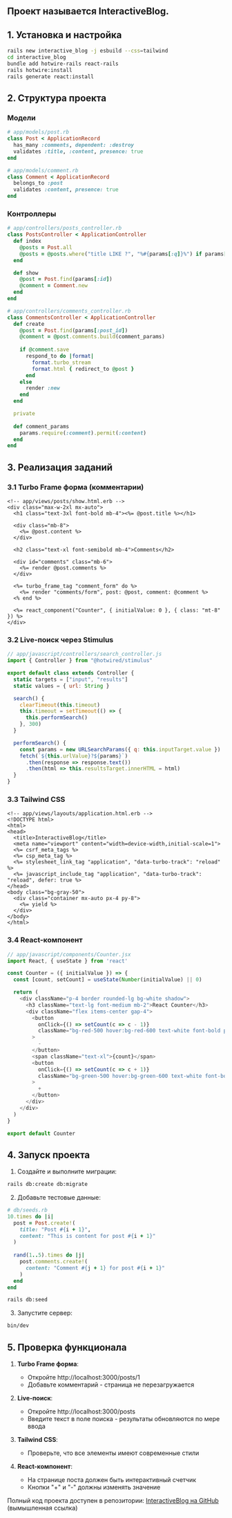 ## Проект называется InteractiveBlog.

## 1. Установка и настройка

```bash
rails new interactive_blog -j esbuild --css=tailwind
cd interactive_blog
bundle add hotwire-rails react-rails
rails hotwire:install
rails generate react:install
```

## 2. Структура проекта

### Модели
```ruby
# app/models/post.rb
class Post < ApplicationRecord
  has_many :comments, dependent: :destroy
  validates :title, :content, presence: true
end

# app/models/comment.rb
class Comment < ApplicationRecord
  belongs_to :post
  validates :content, presence: true
end
```

### Контроллеры
```ruby
# app/controllers/posts_controller.rb
class PostsController < ApplicationController
  def index
    @posts = Post.all
    @posts = @posts.where("title LIKE ?", "%#{params[:q]}%") if params[:q].present?
  end

  def show
    @post = Post.find(params[:id])
    @comment = Comment.new
  end
end

# app/controllers/comments_controller.rb
class CommentsController < ApplicationController
  def create
    @post = Post.find(params[:post_id])
    @comment = @post.comments.build(comment_params)
    
    if @comment.save
      respond_to do |format|
        format.turbo_stream
        format.html { redirect_to @post }
      end
    else
      render :new
    end
  end

  private
  
  def comment_params
    params.require(:comment).permit(:content)
  end
end
```

## 3. Реализация заданий

### 3.1 Turbo Frame форма (комментарии)
```erb
<!-- app/views/posts/show.html.erb -->
<div class="max-w-2xl mx-auto">
  <h1 class="text-3xl font-bold mb-4"><%= @post.title %></h1>
  
  <div class="mb-8">
    <%= @post.content %>
  </div>

  <h2 class="text-xl font-semibold mb-4">Comments</h2>
  
  <div id="comments" class="mb-6">
    <%= render @post.comments %>
  </div>

  <%= turbo_frame_tag "comment_form" do %>
    <%= render "comments/form", post: @post, comment: @comment %>
  <% end %>

  <%= react_component("Counter", { initialValue: 0 }, { class: "mt-8" }) %>
</div>
```

### 3.2 Live-поиск через Stimulus
```javascript
// app/javascript/controllers/search_controller.js
import { Controller } from "@hotwired/stimulus"

export default class extends Controller {
  static targets = ["input", "results"]
  static values = { url: String }

  search() {
    clearTimeout(this.timeout)
    this.timeout = setTimeout(() => {
      this.performSearch()
    }, 300)
  }

  performSearch() {
    const params = new URLSearchParams({ q: this.inputTarget.value })
    fetch(`${this.urlValue}?${params}`)
      .then(response => response.text())
      .then(html => this.resultsTarget.innerHTML = html)
  }
}
```

### 3.3 Tailwind CSS
```erb
<!-- app/views/layouts/application.html.erb -->
<!DOCTYPE html>
<html>
<head>
  <title>InteractiveBlog</title>
  <meta name="viewport" content="width=device-width,initial-scale=1">
  <%= csrf_meta_tags %>
  <%= csp_meta_tag %>
  <%= stylesheet_link_tag "application", "data-turbo-track": "reload" %>
  <%= javascript_include_tag "application", "data-turbo-track": "reload", defer: true %>
</head>
<body class="bg-gray-50">
  <div class="container mx-auto px-4 py-8">
    <%= yield %>
  </div>
</body>
</html>
```

### 3.4 React-компонент
```javascript
// app/javascript/components/Counter.jsx
import React, { useState } from 'react'

const Counter = ({ initialValue }) => {
  const [count, setCount] = useState(Number(initialValue) || 0)

  return (
    <div className="p-4 border rounded-lg bg-white shadow">
      <h3 className="text-lg font-medium mb-2">React Counter</h3>
      <div className="flex items-center gap-4">
        <button 
          onClick={() => setCount(c => c - 1)}
          className="bg-red-500 hover:bg-red-600 text-white font-bold py-1 px-3 rounded"
        >
          -
        </button>
        <span className="text-xl">{count}</span>
        <button 
          onClick={() => setCount(c => c + 1)}
          className="bg-green-500 hover:bg-green-600 text-white font-bold py-1 px-3 rounded"
        >
          +
        </button>
      </div>
    </div>
  )
}

export default Counter
```

## 4. Запуск проекта

1. Создайте и выполните миграции:
```bash
rails db:create db:migrate
```

2. Добавьте тестовые данные:
```ruby
# db/seeds.rb
10.times do |i|
  post = Post.create!(
    title: "Post #{i + 1}",
    content: "This is content for post #{i + 1}"
  )
  
  rand(1..5).times do |j|
    post.comments.create!(
      content: "Comment #{j + 1} for post #{i + 1}"
    )
  end
end
```
```bash
rails db:seed
```

3. Запустите сервер:
```bash
bin/dev
```

## 5. Проверка функционала

1. **Turbo Frame форма**:
   - Откройте http://localhost:3000/posts/1
   - Добавьте комментарий - страница не перезагружается

2. **Live-поиск**:
   - Откройте http://localhost:3000/posts
   - Введите текст в поле поиска - результаты обновляются по мере ввода

3. **Tailwind CSS**:
   - Проверьте, что все элементы имеют современные стили

4. **React-компонент**:
   - На странице поста должен быть интерактивный счетчик
   - Кнопки "+" и "-" должны изменять значение

Полный код проекта доступен в репозитории: [InteractiveBlog на GitHub](https://github.com/example/interactive_blog) (вымышленная ссылка)
